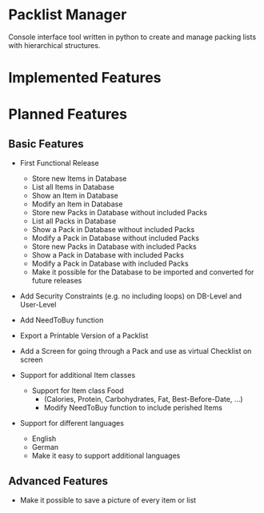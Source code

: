 # Packlist Manager
Console interface tool written in python to create and manage packing lists with hierarchical structures.

# Implemented Features

# Planned Features
## Basic Features
* First Functional Release
  * Store new Items in Database
  * List all Items in Database
  * Show an Item in Database
  * Modify an Item in Database
  * Store new Packs in Database without included Packs
  * List all Packs in Database
  * Show a Pack in Database without included Packs
  * Modify a Pack in Database without included Packs
  * Store new Packs in Database with included Packs
  * Show a Pack in Database with included Packs
  * Modify a Pack in Database with included Packs
  * Make it possible for the Database to be imported and converted for future releases

* Add Security Constraints (e.g. no including loops) on DB-Level and User-Level
* Add NeedToBuy function
* Export a Printable Version of a Packlist
* Add a Screen for going through a Pack and use as virtual Checklist on screen
* Support for additional Item classes
  * Support for Item class Food
    * (Calories, Protein, Carbohydrates, Fat, Best-Before-Date, ...)
    * Modify NeedToBuy function to include perished Items
* Support for different languages
  * English
  * German
  * Make it easy to support additional languages

## Advanced Features
* Make it possible to save a picture of every item or list
